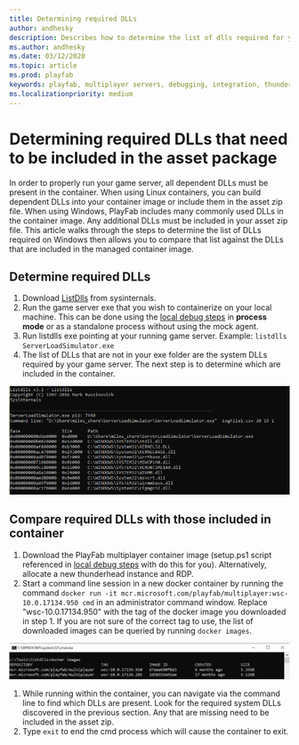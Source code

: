 ```yaml
---
title: Determining required DLLs
author: andhesky
description: Describes how to determine the list of dlls required for your game servers and how to compare that list to the set of dlls in PlayFab MPS.  
ms.author: andhesky
ms.date: 03/12/2020
ms.topic: article
ms.prod: playfab
keywords: playfab, multiplayer servers, debugging, integration, thunderhead, playfab game server sdk
ms.localizationpriority: medium
---
```


# Determining required DLLs that need to be included in the asset package
In order to properly run your game server, all dependent DLLs must be present in the container. When using Linux containers, you can build dependent DLLs into your container image or include them in the asset zip file. When using Windows, PlayFab includes many commonly used DLLs in the container image. Any additional DLLs must be included in your asset zip file. This article walks through the steps to determine the list of DLLs required on Windows then allows you to compare that list against the DLLs that are included in the managed container image.

## Determine required DLLs
1. Download [ListDlls](https://docs.microsoft.com/sysinternals/downloads/listdlls) from sysinternals.
1. Run the game server exe that you wish to containerize on your local machine. This can be done using the [local debug steps](locally-debugging-game-servers-and-integration-with-playfab.md) in **process mode** or as a standalone process without using the mock agent.
1. Run listdlls exe pointing at your running game server. Example: `listdlls ServerLoadSimulator.exe`
1. The list of DLLs that are not in your exe folder are the system DLLs required by your game server. The next step is to determine which are included in the container.

![listdlls-output](media/listdlls-output.png)

## Compare required DLLs with those included in container
1. Download the PlayFab multiplayer container image (setup.ps1 script referenced in [local debug steps](locally-debugging-game-servers-and-integration-with-playfab.md) with do this for you). Alternatively, allocate a new thunderhead instance and RDP.
1. Start a command line session in a new docker container by running the command `docker run -it mcr.microsoft.com/playfab/multiplayer:wsc-10.0.17134.950 cmd` in an administrator command window. Replace "wsc-10.0.17134.950" with the tag of the docker image you downloaded in step 1. If you are not sure of the correct tag to use, the list of downloaded images can be queried by running `docker images`.

![docker images output](media/docker-images.png)

1. While running within the container, you can navigate via the command line to find which DLLs are present. Look for the required system DLLs discovered in the previous section. Any that are missing need to be included in the asset zip.
1. Type `exit` to end the cmd process which will cause the container to exit.
